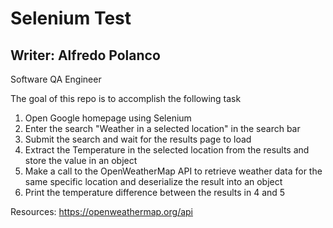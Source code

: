 # Selenium Test

## Writer: Alfredo Polanco
Software QA Engineer

The goal of this repo is to accomplish the following task
1. Open Google homepage using Selenium
2. Enter the search "Weather in a selected location" in the search bar
3. Submit the search and wait for the results page to load
4. Extract the Temperature in the selected location from the results and store the value in an object
5. Make a call to the OpenWeatherMap API to retrieve weather data for the same specific location and deserialize the result into an object
6. Print the temperature difference between the results in 4 and 5

Resources: https://openweathermap.org/api
